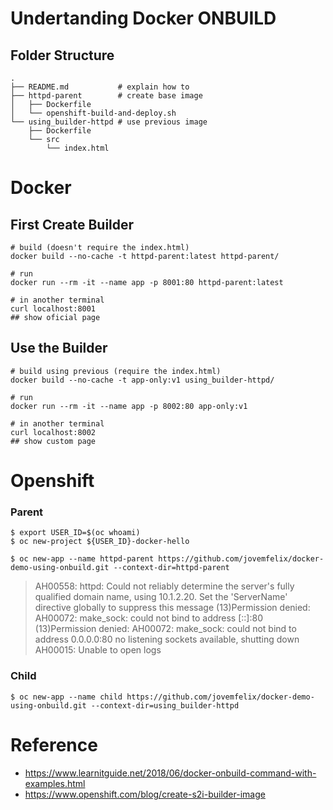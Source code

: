 # Undertanding Docker ONBUILD 



## Folder Structure

```shell
.
├── README.md           # explain how to
├── httpd-parent        # create base image
│   ├── Dockerfile
│   └── openshift-build-and-deploy.sh
└── using_builder-httpd # use previous image
    ├── Dockerfile
    └── src
        └── index.html
```



# Docker

## First Create Builder

```shell
# build (doesn't require the index.html)
docker build --no-cache -t httpd-parent:latest httpd-parent/

# run
docker run --rm -it --name app -p 8001:80 httpd-parent:latest

# in another terminal
curl localhost:8001
## show oficial page
```

## Use the Builder

```shell
# build using previous (require the index.html)
docker build --no-cache -t app-only:v1 using_builder-httpd/

# run
docker run --rm -it --name app -p 8002:80 app-only:v1

# in another terminal
curl localhost:8002
## show custom page
```

# Openshift

### Parent

```shell
$ export USER_ID=$(oc whoami)
$ oc new-project ${USER_ID}-docker-hello

$ oc new-app --name httpd-parent https://github.com/jovemfelix/docker-demo-using-onbuild.git --context-dir=httpd-parent
```

> AH00558: httpd: Could not reliably determine the server's fully qualified domain name, using 10.1.2.20. Set the 'ServerName' directive globally to suppress this message
> (13)Permission denied: AH00072: make_sock: could not bind to address [::]:80
> (13)Permission denied: AH00072: make_sock: could not bind to address 0.0.0.0:80
> no listening sockets available, shutting down
> AH00015: Unable to open logs

### Child

```shell
$ oc new-app --name child https://github.com/jovemfelix/docker-demo-using-onbuild.git --context-dir=using_builder-httpd
```



# Reference

- https://www.learnitguide.net/2018/06/docker-onbuild-command-with-examples.html
- https://www.openshift.com/blog/create-s2i-builder-image
